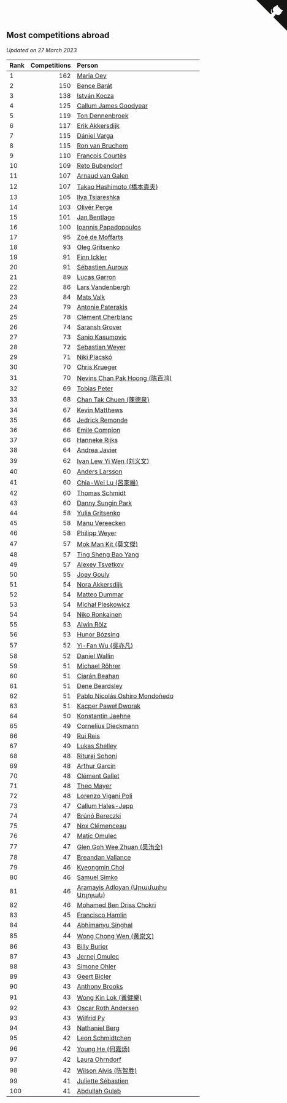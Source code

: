 ## Most competitions abroad

*Updated on 27 March 2023*

| Rank | Competitions | Person |
| :--- | ---: | :--- |
| 1 | 162 | [Maria Oey](https://www.worldcubeassociation.org/persons/2007OEYM01) |
| 2 | 150 | [Bence Barát](https://www.worldcubeassociation.org/persons/2008BARA01) |
| 3 | 138 | [István Kocza](https://www.worldcubeassociation.org/persons/2005KOCZ01) |
| 4 | 125 | [Callum James Goodyear](https://www.worldcubeassociation.org/persons/2012GOOD02) |
| 5 | 119 | [Ton Dennenbroek](https://www.worldcubeassociation.org/persons/2003DENN01) |
| 6 | 117 | [Erik Akkersdijk](https://www.worldcubeassociation.org/persons/2005AKKE01) |
| 7 | 115 | [Dániel Varga](https://www.worldcubeassociation.org/persons/2008VARG01) |
| 8 | 115 | [Ron van Bruchem](https://www.worldcubeassociation.org/persons/2003BRUC01) |
| 9 | 110 | [François Courtès](https://www.worldcubeassociation.org/persons/2008COUR01) |
| 10 | 109 | [Reto Bubendorf](https://www.worldcubeassociation.org/persons/2012BUBE01) |
| 11 | 107 | [Arnaud van Galen](https://www.worldcubeassociation.org/persons/2006GALE01) |
| 12 | 107 | [Takao Hashimoto (橋本貴夫)](https://www.worldcubeassociation.org/persons/2007HASH01) |
| 13 | 105 | [Ilya Tsiareshka](https://www.worldcubeassociation.org/persons/2012TERE01) |
| 14 | 103 | [Olivér Perge](https://www.worldcubeassociation.org/persons/2007PERG01) |
| 15 | 101 | [Jan Bentlage](https://www.worldcubeassociation.org/persons/2010BENT01) |
| 16 | 100 | [Ioannis Papadopoulos](https://www.worldcubeassociation.org/persons/2013PAPA01) |
| 17 | 95 | [Zoé de Moffarts](https://www.worldcubeassociation.org/persons/2010MOFF02) |
| 18 | 93 | [Oleg Gritsenko](https://www.worldcubeassociation.org/persons/2011GRIT01) |
| 19 | 91 | [Finn Ickler](https://www.worldcubeassociation.org/persons/2012ICKL01) |
| 20 | 91 | [Sébastien Auroux](https://www.worldcubeassociation.org/persons/2008AURO01) |
| 21 | 89 | [Lucas Garron](https://www.worldcubeassociation.org/persons/2006GARR01) |
| 22 | 86 | [Lars Vandenbergh](https://www.worldcubeassociation.org/persons/2003VAND01) |
| 23 | 84 | [Mats Valk](https://www.worldcubeassociation.org/persons/2007VALK01) |
| 24 | 79 | [Antonie Paterakis](https://www.worldcubeassociation.org/persons/2012PATE01) |
| 25 | 78 | [Clément Cherblanc](https://www.worldcubeassociation.org/persons/2014CHER05) |
| 26 | 74 | [Saransh Grover](https://www.worldcubeassociation.org/persons/2014GROV01) |
| 27 | 73 | [Sanio Kasumovic](https://www.worldcubeassociation.org/persons/2009KASU01) |
| 28 | 72 | [Sebastian Weyer](https://www.worldcubeassociation.org/persons/2010WEYE02) |
| 29 | 71 | [Niki Placskó](https://www.worldcubeassociation.org/persons/2008PLAC01) |
| 30 | 70 | [Chris Krueger](https://www.worldcubeassociation.org/persons/2006KRUE01) |
| 31 | 70 | [Nevins Chan Pak Hoong (陈百鸿)](https://www.worldcubeassociation.org/persons/2010CHAN20) |
| 32 | 69 | [Tobias Peter](https://www.worldcubeassociation.org/persons/2014PETE03) |
| 33 | 68 | [Chan Tak Chuen (陳德泉)](https://www.worldcubeassociation.org/persons/2007CHUE01) |
| 34 | 67 | [Kevin Matthews](https://www.worldcubeassociation.org/persons/2010MATT02) |
| 35 | 66 | [Jedrick Remonde](https://www.worldcubeassociation.org/persons/2008REMO01) |
| 36 | 66 | [Emile Compion](https://www.worldcubeassociation.org/persons/2007COMP01) |
| 37 | 66 | [Hanneke Rijks](https://www.worldcubeassociation.org/persons/2008RIJK01) |
| 38 | 64 | [Andrea Javier](https://www.worldcubeassociation.org/persons/2010JAVI01) |
| 39 | 62 | [Ivan Lew Yi Wen (刘义文)](https://www.worldcubeassociation.org/persons/2012WENI01) |
| 40 | 60 | [Anders Larsson](https://www.worldcubeassociation.org/persons/2003LARS01) |
| 41 | 60 | [Chia-Wei Lu (呂家維)](https://www.worldcubeassociation.org/persons/2007LUCH01) |
| 42 | 60 | [Thomas Schmidt](https://www.worldcubeassociation.org/persons/2013SCHM02) |
| 43 | 60 | [Danny Sungin Park](https://www.worldcubeassociation.org/persons/2015PARK13) |
| 44 | 58 | [Yulia Gritsenko](https://www.worldcubeassociation.org/persons/2012SIDO01) |
| 45 | 58 | [Manu Vereecken](https://www.worldcubeassociation.org/persons/2010VERE01) |
| 46 | 58 | [Philipp Weyer](https://www.worldcubeassociation.org/persons/2010WEYE01) |
| 47 | 57 | [Mok Man Kit (莫文傑)](https://www.worldcubeassociation.org/persons/2009KITM01) |
| 48 | 57 | [Ting Sheng Bao Yang](https://www.worldcubeassociation.org/persons/2008BAOY01) |
| 49 | 57 | [Alexey Tsvetkov](https://www.worldcubeassociation.org/persons/2017TSVE02) |
| 50 | 55 | [Joey Gouly](https://www.worldcubeassociation.org/persons/2007GOUL01) |
| 51 | 54 | [Nora Akkersdijk](https://www.worldcubeassociation.org/persons/2009CHRI03) |
| 52 | 54 | [Matteo Dummar](https://www.worldcubeassociation.org/persons/2017DUMM01) |
| 53 | 54 | [Michał Pleskowicz](https://www.worldcubeassociation.org/persons/2009PLES01) |
| 54 | 54 | [Niko Ronkainen](https://www.worldcubeassociation.org/persons/2010RONK01) |
| 55 | 53 | [Alwin Rölz](https://www.worldcubeassociation.org/persons/2016ROLZ01) |
| 56 | 53 | [Hunor Bózsing](https://www.worldcubeassociation.org/persons/2009BOZS01) |
| 57 | 52 | [Yi-Fan Wu (吳亦凡)](https://www.worldcubeassociation.org/persons/2010WUIF01) |
| 58 | 52 | [Daniel Wallin](https://www.worldcubeassociation.org/persons/2013WALL03) |
| 59 | 51 | [Michael Röhrer](https://www.worldcubeassociation.org/persons/2009ROHR01) |
| 60 | 51 | [Ciarán Beahan](https://www.worldcubeassociation.org/persons/2012BEAH01) |
| 61 | 51 | [Dene Beardsley](https://www.worldcubeassociation.org/persons/2009BEAR01) |
| 62 | 51 | [Pablo Nicolás Oshiro Mondoñedo](https://www.worldcubeassociation.org/persons/2010MOND01) |
| 63 | 51 | [Kacper Paweł Dworak](https://www.worldcubeassociation.org/persons/2020DWOR01) |
| 64 | 50 | [Konstantin Jaehne](https://www.worldcubeassociation.org/persons/2015JAEH01) |
| 65 | 49 | [Cornelius Dieckmann](https://www.worldcubeassociation.org/persons/2009DIEC01) |
| 66 | 49 | [Rui Reis](https://www.worldcubeassociation.org/persons/2015REIS02) |
| 67 | 49 | [Lukas Shelley](https://www.worldcubeassociation.org/persons/2016SHEL03) |
| 68 | 48 | [Rituraj Sohoni](https://www.worldcubeassociation.org/persons/2012SOHO01) |
| 69 | 48 | [Arthur Garcin](https://www.worldcubeassociation.org/persons/2014GARC27) |
| 70 | 48 | [Clément Gallet](https://www.worldcubeassociation.org/persons/2004GALL02) |
| 71 | 48 | [Theo Mayer](https://www.worldcubeassociation.org/persons/2012MAYE01) |
| 72 | 48 | [Lorenzo Vigani Poli](https://www.worldcubeassociation.org/persons/2007POLI01) |
| 73 | 47 | [Callum Hales-Jepp](https://www.worldcubeassociation.org/persons/2012HALE01) |
| 74 | 47 | [Brúnó Bereczki](https://www.worldcubeassociation.org/persons/2008BERE01) |
| 75 | 47 | [Nox Clémenceau](https://www.worldcubeassociation.org/persons/2015CLEM03) |
| 76 | 47 | [Matic Omulec](https://www.worldcubeassociation.org/persons/2010OMUL02) |
| 77 | 47 | [Glen Goh Wee Zhuan (吴洧全)](https://www.worldcubeassociation.org/persons/2015ZHUA01) |
| 78 | 47 | [Breandan Vallance](https://www.worldcubeassociation.org/persons/2007VALL01) |
| 79 | 46 | [Kyeongmin Choi](https://www.worldcubeassociation.org/persons/2017CHOI07) |
| 80 | 46 | [Samuel Simko](https://www.worldcubeassociation.org/persons/2016SIMK01) |
| 81 | 46 | [Aramayis Adloyan (Արամայիս Ադլոյան)](https://www.worldcubeassociation.org/persons/2012ADLO01) |
| 82 | 46 | [Mohamed Ben Driss Chokri](https://www.worldcubeassociation.org/persons/2015CHOK01) |
| 83 | 45 | [Francisco Hamlin](https://www.worldcubeassociation.org/persons/2012HAML01) |
| 84 | 44 | [Abhimanyu Singhal](https://www.worldcubeassociation.org/persons/2013SING12) |
| 85 | 44 | [Wong Chong Wen (黄崇文)](https://www.worldcubeassociation.org/persons/2014WENW01) |
| 86 | 43 | [Billy Burier](https://www.worldcubeassociation.org/persons/2014BURI01) |
| 87 | 43 | [Jernej Omulec](https://www.worldcubeassociation.org/persons/2010OMUL01) |
| 88 | 43 | [Simone Ohler](https://www.worldcubeassociation.org/persons/2014OHLE01) |
| 89 | 43 | [Geert Bicler](https://www.worldcubeassociation.org/persons/2010BICL01) |
| 90 | 43 | [Anthony Brooks](https://www.worldcubeassociation.org/persons/2008SEAR01) |
| 91 | 43 | [Wong Kin Lok (黃健樂)](https://www.worldcubeassociation.org/persons/2014LOKW01) |
| 92 | 43 | [Oscar Roth Andersen](https://www.worldcubeassociation.org/persons/2008ANDE02) |
| 93 | 43 | [Wilfrid Py](https://www.worldcubeassociation.org/persons/2016PYWI01) |
| 94 | 43 | [Nathaniel Berg](https://www.worldcubeassociation.org/persons/2012BERG04) |
| 95 | 42 | [Leon Schmidtchen](https://www.worldcubeassociation.org/persons/2010SCHM01) |
| 96 | 42 | [Young He (何嘉炀)](https://www.worldcubeassociation.org/persons/2014HEYO01) |
| 97 | 42 | [Laura Ohrndorf](https://www.worldcubeassociation.org/persons/2009OHRN01) |
| 98 | 42 | [Wilson Alvis (陈智胜)](https://www.worldcubeassociation.org/persons/2011ALVI01) |
| 99 | 41 | [Juliette Sébastien](https://www.worldcubeassociation.org/persons/2014SEBA01) |
| 100 | 41 | [Abdullah Gulab](https://www.worldcubeassociation.org/persons/2014GULA02) |


<a href="https://github.com/JustinTimeCuber/wca_statistics" class="github-corner" aria-label="View source on Github"><svg width="80" height="80" viewBox="0 0 250 250" style="fill:#151513; color:#fff; position: absolute; top: 0; border: 0; right: 0;" aria-hidden="true"><path d="M0,0 L115,115 L130,115 L142,142 L250,250 L250,0 Z"></path><path d="M128.3,109.0 C113.8,99.7 119.0,89.6 119.0,89.6 C122.0,82.7 120.5,78.6 120.5,78.6 C119.2,72.0 123.4,76.3 123.4,76.3 C127.3,80.9 125.5,87.3 125.5,87.3 C122.9,97.6 130.6,101.9 134.4,103.2" fill="currentColor" style="transform-origin: 130px 106px;" class="octo-arm"></path><path d="M115.0,115.0 C114.9,115.1 118.7,116.5 119.8,115.4 L133.7,101.6 C136.9,99.2 139.9,98.4 142.2,98.6 C133.8,88.0 127.5,74.4 143.8,58.0 C148.5,53.4 154.0,51.2 159.7,51.0 C160.3,49.4 163.2,43.6 171.4,40.1 C171.4,40.1 176.1,42.5 178.8,56.2 C183.1,58.6 187.2,61.8 190.9,65.4 C194.5,69.0 197.7,73.2 200.1,77.6 C213.8,80.2 216.3,84.9 216.3,84.9 C212.7,93.1 206.9,96.0 205.4,96.6 C205.1,102.4 203.0,107.8 198.3,112.5 C181.9,128.9 168.3,122.5 157.7,114.1 C157.9,116.9 156.7,120.9 152.7,124.9 L141.0,136.5 C139.8,137.7 141.6,141.9 141.8,141.8 Z" fill="currentColor" class="octo-body"></path></svg></a><style>.github-corner:hover .octo-arm{animation:octocat-wave 560ms ease-in-out}@keyframes octocat-wave{0%,100%{transform:rotate(0)}20%,60%{transform:rotate(-25deg)}40%,80%{transform:rotate(10deg)}}@media (max-width:500px){.github-corner:hover .octo-arm{animation:none}.github-corner .octo-arm{animation:octocat-wave 560ms ease-in-out}}</style>
